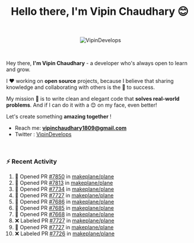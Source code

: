 <!--### Hi 👋 Vipin Chaudhary here!-->
<h1 align="center">Hello there, I'm Vipin Chaudhary 😊</h1>
	
<br />
<div align="center">
<p>&nbsp;<img align="center" src="https://github-readme-stats.vercel.app/api/?username=VipinDevelops&show_icons=true&title_color=C9D1D9&icon_color=58A6FF&border_color=30363D&text_color=C9D1D9&bg_color=0d1117" alt="VipinDevelops" /></p>
</div>


<br />

Hey there, **I'm Vipin Chaudhary** - a  developer who's always open to learn and grow. 


I ❤️ working on **open source** projects, because I believe that sharing knowledge and collaborating with others is the 🔑 to success.

My mission 🚀 is to write clean and elegant code that **solves real-world problems**. And if I can do it with a 😊 on my face, even better!

 Let's create something **amazing together** ! 
 
 - Reach me: **vipinchaudhary1809@gmail.com**
 - Twitter : [VipinDevelops](https://twitter.com/VipinDevelops)
<br />


### :zap: Recent Activity

<!--START_SECTION:activity-->
1. 💪 Opened PR [#7850](https://github.com/makeplane/plane/pull/7850) in [makeplane/plane](https://github.com/makeplane/plane)
2. 💪 Opened PR [#7813](https://github.com/makeplane/plane/pull/7813) in [makeplane/plane](https://github.com/makeplane/plane)
3. 💪 Opened PR [#7734](https://github.com/makeplane/plane/pull/7734) in [makeplane/plane](https://github.com/makeplane/plane)
4. 💪 Opened PR [#7727](https://github.com/makeplane/plane/pull/7727) in [makeplane/plane](https://github.com/makeplane/plane)
5. 💪 Opened PR [#7686](https://github.com/makeplane/plane/pull/7686) in [makeplane/plane](https://github.com/makeplane/plane)
6. 💪 Opened PR [#7685](https://github.com/makeplane/plane/pull/7685) in [makeplane/plane](https://github.com/makeplane/plane)
7. 💪 Opened PR [#7668](https://github.com/makeplane/plane/pull/7668) in [makeplane/plane](https://github.com/makeplane/plane)
8. ❌ Labeled PR [#7727](undefined) in [makeplane/plane](https://github.com/makeplane/plane)
9. 💪 Opened PR [#7727](undefined) in [makeplane/plane](https://github.com/makeplane/plane)
10. ❌ Labeled PR [#7726](undefined) in [makeplane/plane](https://github.com/makeplane/plane)
<!--END_SECTION:activity-->

  
